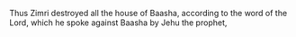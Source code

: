 Thus Zimri destroyed all the house of Baasha, according to the word of the Lord, which he spoke against Baasha by Jehu the prophet,
